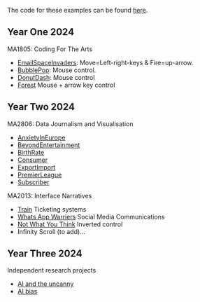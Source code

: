 The code for these examples can be found [here](https://github.com/anthillsocial/example-student-projects).

## Year One 2024

MA1805: Coding For The Arts                                            

- [EmailSpaceInvaders](2023-24/Y1-MA1805-2024-EmailSpaceInvaders): Move=Left-right-keys & Fire=up-arrow.                              
- [BubblePop](2023-24/Y1-MA1805-2024-BubblePop): Mouse control.                                               
- [DonutDash](2023-24/Y1-MA1805-2024-DonutDash): Mouse control
- [Forest](2023-24/Y1-MA1805-2024-Forrest) Mouse + arrow key control

## Year Two 2024

MA2806: Data Journalism and Visualisation

- [AnxietyInEurope](public/2023-24/Y2-MA2806-AnxietyInEurope)
- [BeyondEntertainment](public/2023-24/Y2-MA2806-BeyondEntertainment)
- [BirthRate](public/2023-24/Y2-MA2806-BirthRate)
- [Consumer](public/2023-24/Y2-MA2806-Consumer)
- [ExportImport](public/2023-24/Y2-MA2806-ExportImport)
- [PremierLeague](public/2023-24/Y2-MA2806-PremierLeague)
- [Subscriber](public/2023-24/Y2-MA2806-Subscriber)

MA2013: Interface Narratives

- [Train](2023-24/Y2-MA2013-2024-Train) Ticketing systems
- [Whats App Warriers](2023-24/Y2-MA2013-2024-WhatsAppWarriers) Social Media Communications
- [Not What You Think](2023-24/Y2-MA2013-2024-NotWhatYouThink) Inverted control 
- Infinity Scroll (to add)...

## Year Three 2024
Independent research projects

- [AI and the uncanny](2023-24/Y3-MA3017-2024-Praxis-Uncanny-AI)
- [AI bias](2023-24/Y3-MA3801-2024-AdvancedDigital-AI-bias)
